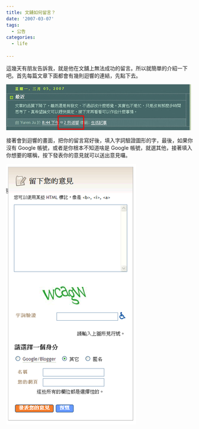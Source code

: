 ```yaml
---
title: 文舖如何留言？
date: '2007-03-07'
tags:
  - 公告
categories:
  - life

---
```

這幾天有朋友告訴我，就是他在文舖上無法成功的留言。所以就簡單的介紹一下吧。首先每篇文章下面都會有幾則迴響的連結，先點下去。  
  
[![1](images/0.jpg)](http://www.flickr.com/photos/yurenju/413706915/ "Photo Sharing")  
  
接著會到迴響的畫面，把你的留言寫好後，填入字詞驗證圖形的字，最後，如果你沒有 Google 帳號，或者是你根本不知道啥是 Google 帳號，就選其他，接著填入你想要的暱稱，按下發表你的意見就可以送出意見囉。  
  
[![2](images/1.gif)](http://www.flickr.com/photos/yurenju/413706918/ "Photo Sharing")